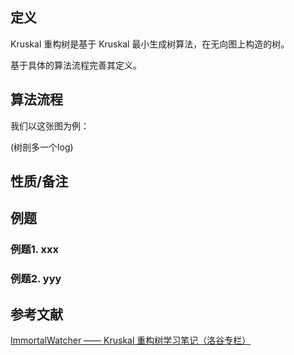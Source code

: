 ## 定义

$\mathrm{Kruskal}$ 重构树是基于 $\mathrm{Kruskal}$ 最小生成树算法，在无向图上构造的树。

基于具体的算法流程完善其定义。

## 算法流程

我们以这张图为例：

(树剖多一个log)

## 性质/备注

## 例题

### 例题1. xxx

### 例题2. yyy

## 参考文献

[ImmortalWatcher —— Kruskal 重构树学习笔记（洛谷专栏）](https://www.luogu.com.cn/article/jsyjaruc)
